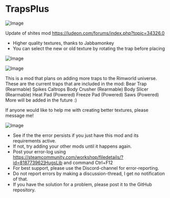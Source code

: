# TrapsPlus

![Image](https://i.imgur.com/buuPQel.png)

Update of shites mod
https://ludeon.com/forums/index.php?topic=34326.0

- Higher quality textures, thanks to Jabbamonkey
- You can select the new or old texture by rotating the trap before placing

![Image](https://i.imgur.com/pufA0kM.png)

	
![Image](https://i.imgur.com/Z4GOv8H.png)


This is a mod that plans on adding more traps to the Rimworld universe. These are the current traps that are included in the mod:
Bear Trap (Rearmable)
Spikes
Caltrops
Body Crusher (Rearmable)
Body Slicer (Rearmable)
Heat Pad (Powered)
Freeze Pad (Powered)
Saws (Powered)
More will be added in the future  :)

If anyone would like to help me with creating better textures, please message me!


![Image](https://i.imgur.com/PwoNOj4.png)



-  See if the the error persists if you just have this mod and its requirements active.
-  If not, try adding your other mods until it happens again.
-  Post your error-log using https://steamcommunity.com/workshop/filedetails/?id=818773962]HugsLib and command Ctrl+F12
-  For best support, please use the Discord-channel for error-reporting.
-  Do not report errors by making a discussion-thread, I get no notification of that.
-  If you have the solution for a problem, please post it to the GitHub repository.




